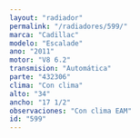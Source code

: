 ```yaml
---
layout: "radiador"
permalink: "/radiadores/599/"
marca: "Cadillac"
modelo: "Escalade"
ano: "2011"
motor: "V8 6.2"
transmision: "Automática"
parte: "432306"
clima: "Con clima"
alto: "34"
ancho: "17 1/2"
observaciones: "Con clima EAM"
id: "599"
---
```


